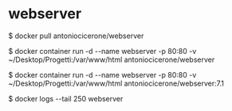 # webserver

$ docker pull antoniocicerone/webserver

$ docker container run -d --name webserver -p 80:80 -v ~/Desktop/Progetti:/var/www/html antoniocicerone/webserver

$ docker container run -d --name webserver -p 80:80 -v ~/Desktop/Progetti:/var/www/html antoniocicerone/webserver:7.1

$ docker logs --tail 250 webserver
